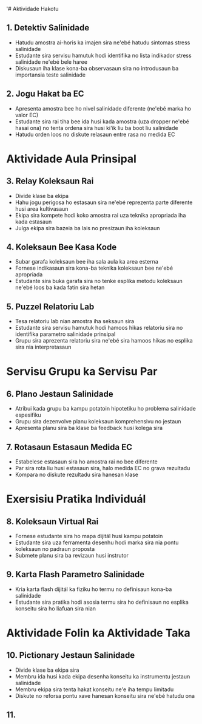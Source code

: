 '# Aktividade Hakotu

## 1. Detektiv Salinidade

- Hatudu amostra ai-horis ka imajen sira ne'ebé hatudu sintomas stress salinidade
- Estudante sira servisu hamutuk hodi identifika no lista indikador stress salinidade ne'ebé bele haree
- Diskusaun iha klase kona-ba observasaun sira no introdusaun ba importansia teste salinidade

## 2. Jogu Hakat ba EC

- Apresenta amostra bee ho nivel salinidade diferente (ne'ebé marka ho valor EC)
- Estudante sira rai tiha bee ida husi kada amostra (uza dropper ne'ebé hasai ona) no tenta ordena sira husi ki'ik liu ba boot liu salinidade
- Hatudu orden loos no diskute relasaun entre rasa no medida EC

# Aktividade Aula Prinsipal

## 3. Relay Koleksaun Rai

- Divide klase ba ekipa
- Hahu jogu perigosa ho estasaun sira ne'ebé reprezenta parte diferente husi area kultivasaun
- Ekipa sira kompete hodi koko amostra rai uza teknika apropriada iha kada estasaun
- Julga ekipa sira bazeia ba lais no presizaun iha koleksaun

## 4. Koleksaun Bee Kasa Kode

- Subar garafa koleksaun bee iha sala aula ka area esterna
- Fornese indikasaun sira kona-ba teknika koleksaun bee ne'ebé apropriada
- Estudante sira buka garafa sira no tenke esplika metodu koleksaun ne'ebé loos ba kada fatin sira hetan

## 5. Puzzel Relatoriu Lab

- Tesa relatoriu lab nian amostra iha seksaun sira
- Estudante sira servisu hamutuk hodi hamoos hikas relatoriu sira no identifika parametro salinidade prinsipal
- Grupu sira aprezenta relatoriu sira ne'ebé sira hamoos hikas no esplika sira nia interpretasaun

# Servisu Grupu ka Servisu Par

## 6. Plano Jestaun Salinidade

- Atribui kada grupu ba kampu potatoin hipotetiku ho problema salinidade espesifiku
- Grupu sira dezenvolve planu koleksaun komprehensivu no jestaun
- Apresenta planu sira ba klase ba feedback husi kolega sira

## 7. Rotasaun Estasaun Medida EC

- Estabelese estasaun sira ho amostra rai no bee diferente
- Par sira rota liu husi estasaun sira, halo medida EC no grava rezultadu
- Kompara no diskute rezultadu sira hanesan klase

# Exersisiu Pratika Individuál

## 8. Koleksaun Virtual Rai

- Fornese estudante sira ho mapa dijitál husi kampu potatoin
- Estudante sira uza ferramenta desenhu hodi marka sira nia pontu koleksaun no padraun proposta
- Submete planu sira ba revizaun husi instrutor

## 9. Karta Flash Parametro Salinidade

- Kria karta flash dijitál ka fiziku ho termu no definisaun kona-ba salinidade
- Estudante sira pratika hodi asosia termu sira ho definisaun no esplika konseitu sira ho liafuan sira nian

# Aktividade Folin ka Aktividade Taka

## 10. Pictionary Jestaun Salinidade

- Divide klase ba ekipa sira
- Membru ida husi kada ekipa desenha konseitu ka instrumentu jestaun salinidade
- Membru ekipa sira tenta hakat konseitu ne'e iha tempu limitadu
- Diskute no reforsa pontu xave hanesan konseitu sira ne'ebé hatudu ona

## 11.